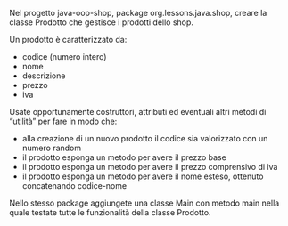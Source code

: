 Nel progetto java-oop-shop, package org.lessons.java.shop, creare la classe Prodotto che gestisce i prodotti dello shop.

Un prodotto è caratterizzato da:

- codice (numero intero)
- nome
- descrizione
- prezzo
- iva

Usate opportunamente costruttori, attributi ed eventuali altri metodi di “utilità” per fare in modo che:

- alla creazione di un nuovo prodotto il codice sia valorizzato con un numero random
- il prodotto esponga un metodo per avere il prezzo base
- il prodotto esponga un metodo per avere il prezzo comprensivo di iva
- il prodotto esponga un metodo per avere il nome esteso, ottenuto concatenando codice-nome

Nello stesso package aggiungete una classe Main con metodo main nella quale testate tutte le funzionalità della classe Prodotto.
